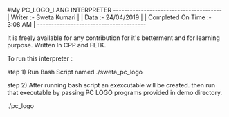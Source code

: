 #My PC_LOGO_LANG INTERPRETER
*---------------------------------------*
|   Writer              :- Sweta Kumari |
|   Data                :- 24/04/2019   |
|   Completed On Time   :- 3:08 AM      |
*---------------------------------------*

It is freely available for any contribution for it's betterment and for learning purpose.
Written In CPP and FLTK.

To run this interpreter :

step 1)
Run Bash Script named
./sweta_pc_logo

step 2)
After running bash script an exexcutable will be created.
then run that executable by passing PC LOGO programs provided in demo directory.

./pc_logo <filename>
